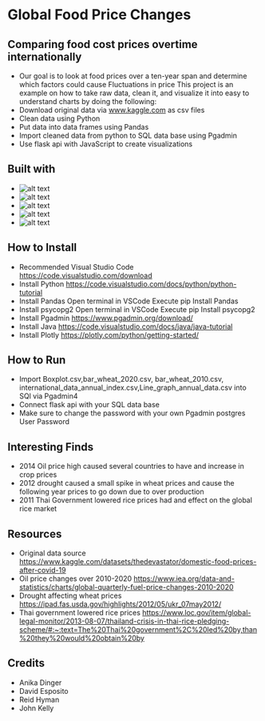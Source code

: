 # Global Food Price Changes


## Comparing food cost prices overtime internationally
* Our goal is to look at food prices over a ten-year span and determine which factors could cause Fluctuations in price
This project is an example on how to take raw data, clean it, and visualize it into easy to understand charts by doing the following:
* Download original data via www.kaggle.com as csv files
* Clean data using Python
* Put data into data frames using Pandas
* Import cleaned data from python to SQL data base using Pgadmin
* Use flask api with JavaScript to create visualizations


## Built with
* ![alt text](https://upload.wikimedia.org/wikipedia/commons/thumb/c/c3/Python-logo-notext.svg/1200px-Python-logo-notext.svg.png)
* ![alt text](https://cdn.filestackcontent.com/GgTFAbNTtiA09pWpwLAz)
* ![alt text](https://www.ovhcloud.com/sites/default/files/styles/text_media_horizontal/public/2021-09/ECX-1909_Hero_PostgreSQL_600x400%402x.webp)
* ![alt text](https://nordicapis.com/wp-content/uploads/How-to-Create-an-API-Using-The-Flask-Framework-1024x576.png)
* ![alt text](https://www.developer.com/wp-content/uploads/2021/09/Java-tutorials-300x200.jpg)


## How to Install
* Recommended Visual Studio Code https://code.visualstudio.com/download
* Install Python https://code.visualstudio.com/docs/python/python-tutorial
* Install Pandas Open terminal in VSCode Execute pip Install Pandas
* Install psycopg2 Open terminal in VSCode Execute pip Install psycopg2
* Install Pgadmin https://www.pgadmin.org/download/
* Install Java https://code.visualstudio.com/docs/java/java-tutorial
* Install Plotly https://plotly.com/python/getting-started/


## How to Run
* Import Boxplot.csv,bar_wheat_2020.csv, bar_wheat_2010.csv,   international_data_annual_index.csv,Line_graph_annual_data.csv into SQl via Pgadmin4
* Connect flask api with your SQL data base
* Make sure to change the password with your own Pgadmin postgres User Password


## Interesting Finds
* 2014 Oil price high caused several countries to have and increase in crop prices
* 2012 drought caused a small spike in wheat prices and cause the following year prices to go down due to over production
* 2011 Thai Government lowered rice prices had and effect on the global rice market


## Resources
*  Original data source https://www.kaggle.com/datasets/thedevastator/domestic-food-prices-after-covid-19
* Oil price changes over 2010-2020 https://www.iea.org/data-and-statistics/charts/global-quarterly-fuel-price-changes-2010-2020
*  Drought affecting wheat prices https://ipad.fas.usda.gov/highlights/2012/05/ukr_07may2012/
* Thai government lowered rice prices https://www.loc.gov/item/global-legal-monitor/2013-08-07/thailand-crisis-in-thai-rice-pledging-scheme/#:~:text=The%20Thai%20government%2C%20led%20by,than%20they%20would%20obtain%20by


## Credits
* Anika Dinger
* David Esposito
* Reid Hyman
* John Kelly


